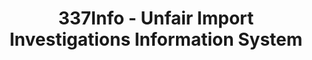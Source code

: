 ---
layout: default
bigquery: https://console.cloud.google.com/bigquery?p=patents-public-data&d=usitc_investigations&page=dataset&project=sheets-management-319211
citation: US International Trade Commission 337Info Unfair Import Investigations Information
  System
contributors: US International Trade Comission
cost: None
description: US International Trade Commission 337Info Unfair Import Investigations
  Information System contains data on investigations done under Section 337. Section
  337 declares the infringement of certain statutory intellectual property rights
  and other forms of unfair competition in import trade to be unlawful practices.
  Most Section 337 investigations involve allegations of patent or registered trademark
  infringement.
documentation: FAQ and tutorial available on the site
last_edit: Mon, 04 Apr 2022 19:10:40 GMT
location: https://pubapps2.usitc.gov/337external/
maintained_by: US International Trade Comission
schema_fields: '[''investigationType'', ''finalIdOnViolationIssue'', ''copyrightNumbers'',
  ''teoProceedingInvolved'', ''complainant'', ''ouiiAttorney'', ''startDateMarkmanHearing'',
  ''gcAttorney'', ''invUnfairAct'', ''issueDateOtherNonFinal'', ''patentNumbers'',
  ''htsNumbers'', ''cafcAppeals'', ''aljAssigned'', ''trademarkNumbers'', ''currentStatus'',
  ''finalDetNoViolation'', ''patentNumber'', ''markmanHearing'', ''reportingRequirements'',
  ''ouiiParticipation'', ''teoIdDueDate'', ''finalDetViolation'', ''investigationNo'',
  ''actualStartDateEvidHear'', ''finalIdOnViolationDue'', ''docketNo'', ''scheduledStartDateEvidHear'',
  ''respondent'', ''teoReliefGranted'', ''scheduledEndDateEvidHear'', ''dateOfPublicationFrNotice'',
  ''actualEndDateEvidHear'', ''dateComplaintFiled'', ''targetDate'', ''endDateMarkmanHearing'',
  ''id'', ''dateCreated'', ''currentActiveALJ'', ''investigationTermDate'', ''title'',
  ''internalRemand'', ''publication_number'', ''teoIdIssueDate'', ''lastUpdated'']'
shortname: unfair_import_investigations
tags:
- import
- legal
- trade
timeframe: 2008-2021 (prior to 2008 downloadable as a JSON file)
title: 337Info - Unfair Import Investigations Information System
uuid: 2721f5ec-e599-4890-9265-9706719fc71e
---